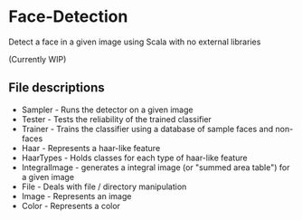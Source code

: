 # Face-Detection
Detect a face in a given image using Scala with no external libraries

(Currently WIP)

## File descriptions
* Sampler - Runs the detector on a given image
* Tester - Tests the reliability of the trained classifier
* Trainer - Trains the classifier using a database of sample faces and non-faces
* Haar - Represents a haar-like feature
* HaarTypes - Holds classes for each type of haar-like feature
* IntegralImage - generates a integral image (or "summed area table") for a given image
* File - Deals with file / directory manipulation
* Image - Represents an image
* Color - Represents a color
